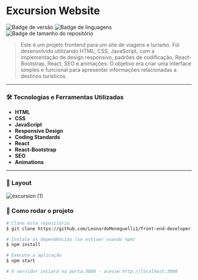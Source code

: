 # Excursion Website

![Badge de versão](https://img.shields.io/badge/version-1.0.0-blue)
![Badge de linguagens](https://img.shields.io/github/languages/count/LeonardoMeneguelli1/front-end-developer-test)
![Badge de tamanho do repositório](https://img.shields.io/github/repo-size/LeonardoMeneguelli1/front-end-developer-test)

> Este é um projeto frontend para um site de viagens e turismo. Foi desenvolvido utilizando HTML, CSS, JavaScript, com a implementação de design responsivo, padrões de codificação, React-Bootstrap, React, SEO e animações. O objetivo era criar uma interface simples e funcional para apresentar informações relacionadas a destinos turísticos.

---

### 🛠 Tecnologias e Ferramentas Utilizadas

- **HTML**
- **CSS**
- **JavaScript** 
- **Responsive Design** 
- **Coding Standards** 
- **React** 
- **React-Bootstrap** 
- **SEO** 
- **Animations**

---

### 🎨 Layout

![excursion (1)](https://github.com/LeonardoMeneguelli1/front-end-developer-test/assets/88052231/fe5fe616-81f6-4b78-b94d-d60ee10f5540)


### 🔧 Como rodar o projeto

```bash
# Clone este repositório
$ git clone https://github.com/LeonardoMeneguelli1/front-end-developer-test.git

# Instale as dependências (se estiver usando npm)
$ npm install

# Execute a aplicação
$ npm start

# O servidor inciará na porta:3000 - acesse http://localhost:3000
